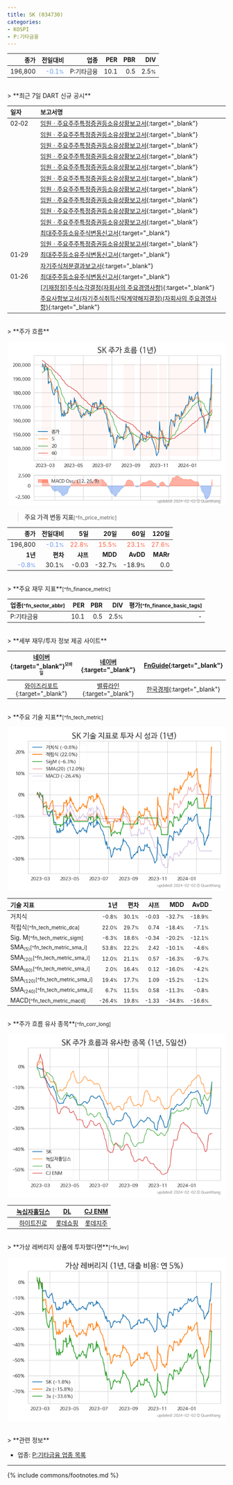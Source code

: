 ```yaml
---
title: SK (034730)
categories:
- KOSPI
- P:기타금융
---
```

| **종가** | **전일대비** | **업종** | **PER** | **PBR** | **DIV** |
| -------: | -----------: | -------: | ------: | ------: | ------: |
| 196,800 | <span style="color: cornflowerblue">-0.1<small>%</small></span> | P:기타금융 | 10.1 | 0.5 | 2.5<small>%</small> |

<!-- more -->

<br>
> **최근 7일 DART 신규 공시**<a id="dart"></a>

| **일자** |      | **보고서명** |
| :------- | :--- | :----------- |
| 02&#x2011;02 | | [임원ㆍ주요주주특정증권등소유상황보고서](https://dart.fss.or.kr/dsaf001/main.do?rcpNo=20240202000394){:target="_blank"} |
|  | | [임원ㆍ주요주주특정증권등소유상황보고서](https://dart.fss.or.kr/dsaf001/main.do?rcpNo=20240202000383){:target="_blank"} |
|  | | [임원ㆍ주요주주특정증권등소유상황보고서](https://dart.fss.or.kr/dsaf001/main.do?rcpNo=20240202000380){:target="_blank"} |
|  | | [임원ㆍ주요주주특정증권등소유상황보고서](https://dart.fss.or.kr/dsaf001/main.do?rcpNo=20240202000376){:target="_blank"} |
|  | | [임원ㆍ주요주주특정증권등소유상황보고서](https://dart.fss.or.kr/dsaf001/main.do?rcpNo=20240202000371){:target="_blank"} |
|  | | [임원ㆍ주요주주특정증권등소유상황보고서](https://dart.fss.or.kr/dsaf001/main.do?rcpNo=20240202000362){:target="_blank"} |
|  | | [임원ㆍ주요주주특정증권등소유상황보고서](https://dart.fss.or.kr/dsaf001/main.do?rcpNo=20240202000352){:target="_blank"} |
|  | | [임원ㆍ주요주주특정증권등소유상황보고서](https://dart.fss.or.kr/dsaf001/main.do?rcpNo=20240202000345){:target="_blank"} |
|  | | [임원ㆍ주요주주특정증권등소유상황보고서](https://dart.fss.or.kr/dsaf001/main.do?rcpNo=20240202000332){:target="_blank"} |
|  | | [임원ㆍ주요주주특정증권등소유상황보고서](https://dart.fss.or.kr/dsaf001/main.do?rcpNo=20240202000326){:target="_blank"} |
|  | | [최대주주등소유주식변동신고서](https://dart.fss.or.kr/dsaf001/main.do?rcpNo=20240202800581){:target="_blank"} |
|  | | [임원ㆍ주요주주특정증권등소유상황보고서](https://dart.fss.or.kr/dsaf001/main.do?rcpNo=20240202000234){:target="_blank"} |
| 01&#x2011;29 | | [최대주주등소유주식변동신고서](https://dart.fss.or.kr/dsaf001/main.do?rcpNo=20240129800917){:target="_blank"} |
|  | | [자기주식처분결과보고서](https://dart.fss.or.kr/dsaf001/main.do?rcpNo=20240129000334){:target="_blank"} |
| 01&#x2011;26 | | [최대주주등소유주식변동신고서](https://dart.fss.or.kr/dsaf001/main.do?rcpNo=20240126800596){:target="_blank"} |
|  | | [[기재정정]주식소각결정(자회사의 주요경영사항)](https://dart.fss.or.kr/dsaf001/main.do?rcpNo=20240126800415){:target="_blank"} |
|  | | [주요사항보고서(자기주식취득신탁계약해지결정)(자회사의 주요경영사항)](https://dart.fss.or.kr/dsaf001/main.do?rcpNo=20240126800073){:target="_blank"} |

<br>
> **주가 흐름**<a id="price"></a>

![034730](/stock/images/034730.png)

> **주요 가격 변동 지표**<small>[^fn_price_metric]</small>

| **종가** | **전일대비** | **5일** | **20일** | **60일** | **120일** |
| -------: | -----------: | ------: | -------: | -------: | --------: |
| 196,800 | <span style="color: cornflowerblue">-0.1<small>%</small></span> | <span style="color: tomato">22.8<small>%</small></span> | <span style="color: tomato">15.5<small>%</small></span> | <span style="color: tomato">23.1<small>%</small></span> | <span style="color: tomato">27.6<small>%</small></span> |
| **1년** | **편차** | **샤프** | **MDD** | **AvDD** | **MARr** |
| <span style="color: cornflowerblue">-0.8<small>%</small></span> | 30.1<small>%</small> | -0.03 | -32.7<small>%</small> | -18.9<small>%</small> | 0.0 |

<br>
> **주요 재무 지표**<small>[^fn_finance_metric]</small>

| **업종**<small>[^fn_sector_abbr]</small> | **PER** | **PBR** | **DIV** | **평가**<small>[^fn_finance_basic_tags]</small> |
| :--------------------------------------- | ------: | ------: | ------: | ----------------------------------------------: |
| P:기타금융 | 10.1 | 0.5 | 2.5<small>%</small> | - |

<br>
> **세부 재무/투자 정보 제공 사이트**

| [네이버](https://m.stock.naver.com/domestic/stock/034730/finance/summary){:target="_blank"}<sup><small>모바일</small></sup> | [네이버](https://finance.naver.com/item/coinfo.naver?code=034730){:target="_blank"} | [FnGuide](https://comp.fnguide.com/SVO2/ASP/SVD_Invest.asp?gicode=A034730&MenuYn=Y){:target="_blank"} |
| :---: | :---: | :---: |
| [와이즈리포트](https://comp.wisereport.co.kr/company/c1040001.aspx?cmp_cd=034730){:target="_blank"} | [밸류라인](https://www.valueline.co.kr/finance/summary/034730){:target="_blank"} | [한국경제](https://markets.hankyung.com/stock/034730/financial-summary){:target="_blank"} |

<br>
> **주요 기술 지표**<small>[^fn_tech_metric]</small>


![034730](/stock/images/034730_tech.png)

| **기술 지표** | **1년** | **편차** | **샤프** | **MDD** | **AvDD** |
| :------------ | ------: | -----------: | -------: | ------: | -------: |
| 거치식 | <small>-0.8<small>%</small></small> | <small>30.1<small>%</small></small> | <small>-0.03</small> | <small>-32.7<small>%</small></small> | <small>-18.9<small>%</small></small> |
| 적립식<small>[^fn_tech_metric_dca]</small> | <small>22.0<small>%</small></small> | <small>29.7<small>%</small></small> | <small>0.74</small> | <small>-18.4<small>%</small></small> | <small>-7.1<small>%</small></small> |
| Sig. M<small>[^fn_tech_metric_sigm]</small> | <small>-6.3<small>%</small></small> | <small>18.6<small>%</small></small> | <small>-0.34</small> | <small>-20.2<small>%</small></small> | <small>-12.1<small>%</small></small> |
| SMA<small><sub>(5)</sub></small><small>[^fn_tech_metric_sma_i]</small> | <small>53.8<small>%</small></small> | <small>22.2<small>%</small></small> | <small>2.42</small> | <small>-10.1<small>%</small></small> | <small>-4.6<small>%</small></small> |
| SMA<small><sub>(20)</sub></small><small>[^fn_tech_metric_sma_i]</small> | <small>12.0<small>%</small></small> | <small>21.1<small>%</small></small> | <small>0.57</small> | <small>-16.3<small>%</small></small> | <small>-9.7<small>%</small></small> |
| SMA<small><sub>(60)</sub></small><small>[^fn_tech_metric_sma_i]</small> | <small>2.0<small>%</small></small> | <small>16.4<small>%</small></small> | <small>0.12</small> | <small>-16.0<small>%</small></small> | <small>-4.2<small>%</small></small> |
| SMA<small><sub>(120)</sub></small><small>[^fn_tech_metric_sma_i]</small> | <small>19.4<small>%</small></small> | <small>17.7<small>%</small></small> | <small>1.09</small> | <small>-15.2<small>%</small></small> | <small>-1.2<small>%</small></small> |
| SMA<small><sub>(240)</sub></small><small>[^fn_tech_metric_sma_i]</small> | <small>6.7<small>%</small></small> | <small>11.5<small>%</small></small> | <small>0.58</small> | <small>-11.3<small>%</small></small> | <small>-0.8<small>%</small></small> |
| MACD<small>[^fn_tech_metric_macd]</small> | <small>-26.4<small>%</small></small> | <small>19.8<small>%</small></small> | <small>-1.33</small> | <small>-34.8<small>%</small></small> | <small>-16.6<small>%</small></small> |

<br>
> **주가 흐름 유사 종목**<a id="corr"></a><small>[^fn_corr_long]</small>

![034730](/stock/images/034730_corr.png)

|       | [녹십자홀딩스](/005250/) | [DL](/000210/) | [CJ ENM](/035760/) |
| :---: | :------------------------------------: | :------------------------------------: | :------------------------------------: |
|       | [하이트진로](/000080/) | [롯데쇼핑](/023530/) | [롯데지주](/004990/) |

<br>
> **가상 레버리지 상품에 투자했다면**<a id="2x"></a><small>[^fn_lev]</small>

![034730](/stock/images/034730_2x.png)

<br>
> **관련 정보**

- 업종: [P:기타금융 업종 목록](/stats/sector/kospi_업종_기타금융_종목/)

---
{% include commons/footnotes.md %}
